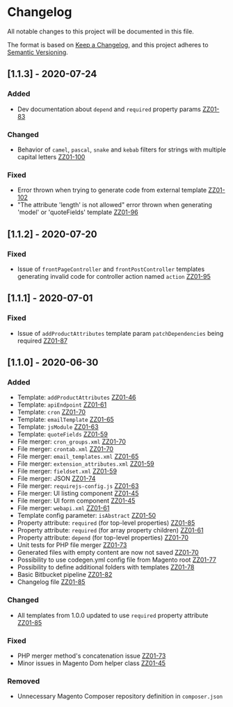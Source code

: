 # Changelog
All notable changes to this project will be documented in this file.

The format is based on [Keep a Changelog](https://keepachangelog.com/en/1.0.0/),
and this project adheres to [Semantic Versioning](https://semver.org/spec/v2.0.0.html).

## [1.1.3] - 2020-07-24
### Added
- Dev documentation about `depend` and `required` property params [ZZ01-83](https://orba.atlassian.net/browse/ZZ01-83)

### Changed
- Behavior of `camel`, `pascal`, `snake` and `kebab` filters for strings with multiple capital letters [ZZ01-100](https://orba.atlassian.net/browse/ZZ01-100)

### Fixed
- Error thrown when trying to generate code from external template [ZZ01-102](https://orba.atlassian.net/browse/ZZ01-102)
- "The attribute 'length' is not allowed" error thrown when generating 'model' or 'quoteFields' template [ZZ01-96](https://orba.atlassian.net/browse/ZZ01-96)

## [1.1.2] - 2020-07-20
### Fixed
- Issue of `frontPageController` and `frontPostController` templates generating invalid code for controller action named `action` [ZZ01-95](https://orba.atlassian.net/browse/ZZ01-95)

## [1.1.1] - 2020-07-01
### Fixed
- Issue of `addProductAttributes` template param `patchDependencies` being required [ZZ01-87](https://orba.atlassian.net/browse/ZZ01-87)

## [1.1.0] - 2020-06-30
### Added
- Template: `addProductAttributes` [ZZ01-46](https://orba.atlassian.net/browse/ZZ01-46)
- Template: `apiEndpoint` [ZZ01-61](https://orba.atlassian.net/browse/ZZ01-61)
- Template: `cron` [ZZ01-70](https://orba.atlassian.net/browse/ZZ01-70)
- Template: `emailTemplate` [ZZ01-65](https://orba.atlassian.net/browse/ZZ01-65)
- Template: `jsModule` [ZZ01-63](https://orba.atlassian.net/browse/ZZ01-63)
- Template: `quoteFields` [ZZ01-59](https://orba.atlassian.net/browse/ZZ01-59)
- File merger: `cron_groups.xml` [ZZ01-70](https://orba.atlassian.net/browse/ZZ01-70)
- File merger: `crontab.xml` [ZZ01-70](https://orba.atlassian.net/browse/ZZ01-70)
- File merger: `email_templates.xml` [ZZ01-65](https://orba.atlassian.net/browse/ZZ01-65)
- File merger: `extension_attributes.xml` [ZZ01-59](https://orba.atlassian.net/browse/ZZ01-59)
- File merger: `fieldset.xml` [ZZ01-59](https://orba.atlassian.net/browse/ZZ01-59)
- File merger: JSON [ZZ01-74](https://orba.atlassian.net/browse/ZZ01-74)
- File merger: `requirejs-config.js` [ZZ01-63](https://orba.atlassian.net/browse/ZZ01-63)
- File merger: UI listing component [ZZ01-45](https://orba.atlassian.net/browse/ZZ01-45)
- File merger: UI form component [ZZ01-45](https://orba.atlassian.net/browse/ZZ01-45)
- File merger: `webapi.xml` [ZZ01-61](https://orba.atlassian.net/browse/ZZ01-61)
- Template config parameter: `isAbstract` [ZZ01-50](https://orba.atlassian.net/browse/ZZ01-50)
- Property attribute: `required` (for top-level properties) [ZZ01-85](https://orba.atlassian.net/browse/ZZ01-85)
- Property attribute: `required` (for array property children) [ZZ01-61](https://orba.atlassian.net/browse/ZZ01-61)
- Property attribute: `depend` (for top-level properties) [ZZ01-70](https://orba.atlassian.net/browse/ZZ01-70)
- Unit tests for PHP file merger [ZZ01-73](https://orba.atlassian.net/browse/ZZ01-73)
- Generated files with empty content are now not saved [ZZ01-70](https://orba.atlassian.net/browse/ZZ01-70) 
- Possibility to use codegen.yml config file from Magento root [ZZ01-77](https://orba.atlassian.net/browse/ZZ01-77)
- Possibility to define additional folders with templates [ZZ01-78](https://orba.atlassian.net/browse/ZZ01-78)
- Basic Bitbucket pipeline [ZZ01-82](https://orba.atlassian.net/browse/ZZ01-82)
- Changelog file [ZZ01-85](https://orba.atlassian.net/browse/ZZ01-85)

### Changed
- All templates from 1.0.0 updated to use `required` property attribute [ZZ01-85](https://orba.atlassian.net/browse/ZZ01-85)

### Fixed
- PHP merger method's concatenation issue [ZZ01-73](https://orba.atlassian.net/browse/ZZ01-73)
- Minor issues in Magento Dom helper class [ZZ01-45](https://orba.atlassian.net/browse/ZZ01-45)

### Removed
- Unnecessary Magento Composer repository definition in `composer.json`
